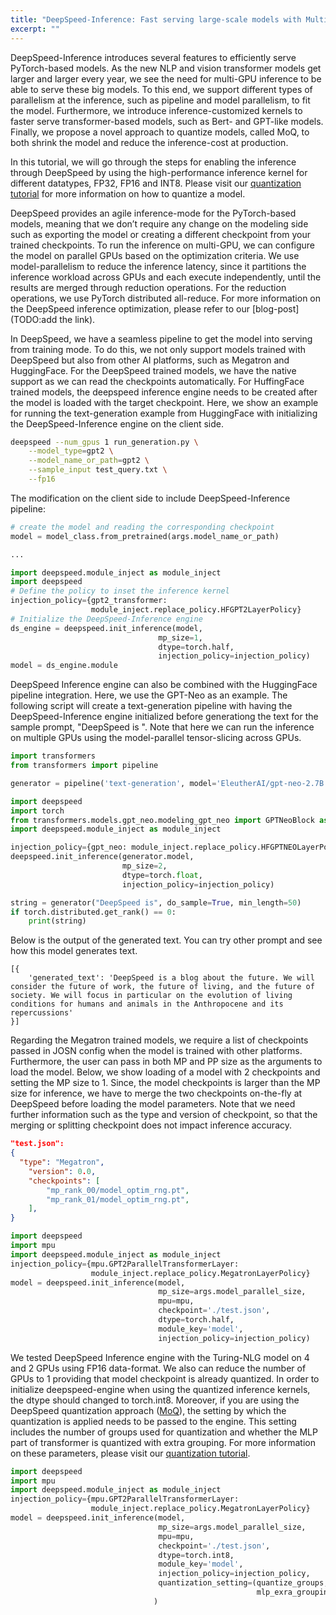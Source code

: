 ```yaml
---
title: "DeepSpeed-Inference: Fast serving large-scale models with Multi-GPU inference and quantization support"
excerpt: ""
---
```


DeepSpeed-Inference introduces several features to efficiently serve PyTorch-based models. As the new NLP and vision transformer models get larger and larger every year, we see the need for multi-GPU inference to be able to serve these big models. To this end, we support different types of parallelism at the inference, such as pipeline and model parallelism, to fit the model. Furthermore, we introduce inference-customized kernels to faster serve transformer-based models, such as Bert- and GPT-like models. Finally, we propose a novel approach to quantize models, called MoQ, to both shrink the model and reduce the inference-cost at production.

In this tutorial, we will go through the steps for enabling the inference through DeepSpeed by using the high-performance inference kernel for different datatypes, FP32, FP16 and INT8. Please visit our [quantization tutorial](https://www.deepspeed.ai/tutorials/MoQ-tutorial/) for more information on how to quantize a model.

DeepSpeed provides an agile inference-mode for the PyTorch-based models, meaning that we don’t require any change on the modeling side such as exporting the model or creating a different checkpoint from your trained checkpoints. To run the inference on multi-GPU, we can configure the model on parallel GPUs based on the optimization criteria. We use model-parallelism to reduce the inference latency, since it partitions the inference workload across GPUs and each execute independently, until the results are merged through reduction operations. For the reduction operations, we use PyTorch distributed all-reduce. For more information on the DeepSpeed inference optimization, please refer to our [blog-post](TODO:add the link).

In DeepSpeed, we have a seamless pipeline to get the model into serving from training mode. To do this, we not only support models trained with DeepSpeed but also from other AI platforms, such as Megatron and HuggingFace. For the DeepSpeed trained models, we have the native support as we can read the checkpoints automatically. For HuffingFace trained models, the deepspeed inference engine needs to be created after the model is loaded with the target checkpoint. Here, we show an example for running the text-generation example from HuggingFace with initializing the DeepSpeed-Inference engine on the client side.

```bash
deepspeed --num_gpus 1 run_generation.py \
    --model_type=gpt2 \
    --model_name_or_path=gpt2 \
    --sample_input test_query.txt \
    --fp16
```

The modification on the client side to include DeepSpeed-Inference pipeline:

```python
# create the model and reading the corresponding checkpoint
model = model_class.from_pretrained(args.model_name_or_path)

...

import deepspeed.module_inject as module_inject
import deepspeed
# Define the policy to inset the inference kernel
injection_policy={gpt2_transformer:
                  module_inject.replace_policy.HFGPT2LayerPolicy}
# Initialize the DeepSpeed-Inference engine
ds_engine = deepspeed.init_inference(model,
                                 mp_size=1,
                                 dtype=torch.half,
                                 injection_policy=injection_policy)
model = ds_engine.module
```

DeepSpeed Inference engine can also be combined with the HuggingFace pipeline integration. Here, we use the GPT-Neo as an example. The following script will create a text-generation pipeline with having the DeepSpeed-Inference engine initialized before generationg the text for the sample prompt, "DeepSpeed is ". Note that here we can run the inference on multiple GPUs using the model-parallel tensor-slicing across GPUs.

```python
import transformers
from transformers import pipeline

generator = pipeline('text-generation', model='EleutherAI/gpt-neo-2.7B')

import deepspeed
import torch
from transformers.models.gpt_neo.modeling_gpt_neo import GPTNeoBlock as gpt_neo
import deepspeed.module_inject as module_inject

injection_policy={gpt_neo: module_inject.replace_policy.HFGPTNEOLayerPolicy}
deepspeed.init_inference(generator.model,
                         mp_size=2,
                         dtype=torch.float,
                         injection_policy=injection_policy)

string = generator("DeepSpeed is", do_sample=True, min_length=50)
if torch.distributed.get_rank() == 0:
    print(string)

```

Below is the output of the generated text. You can try other prompt and see how this model generates text.

```log
[{
    'generated_text': 'DeepSpeed is a blog about the future. We will consider the future of work, the future of living, and the future of society. We will focus in particular on the evolution of living conditions for humans and animals in the Anthropocene and its repercussions'
}]
```

Regarding the Megatron trained models, we require a list of checkpoints passed in JOSN config when the model is trained with other platforms. Furthermore, the user can pass in both MP and PP size as the arguments to load the model. Below, we show loading of a model with 2 checkpoints and setting the MP size to 1. Since, the model checkpoints is larger than the MP size for inference, we have to merge the two checkpoints on-the-fly at DeepSpeed before loading the model parameters. Note that we need further information such as the type and version of checkpoint, so that the merging or splitting checkpoint does not impact inference accuracy.


```json
"test.json":
{
  "type": "Megatron",
    "version": 0.0,
    "checkpoints": [
        "mp_rank_00/model_optim_rng.pt",
        "mp_rank_01/model_optim_rng.pt",
    ],
}
```

```python
import deepspeed
import mpu
import deepspeed.module_inject as module_inject
injection_policy={mpu.GPT2ParallelTransformerLayer:
                  module_inject.replace_policy.MegatronLayerPolicy}
model = deepspeed.init_inference(model,
                                 mp_size=args.model_parallel_size,
                                 mpu=mpu,
                                 checkpoint='./test.json',
                                 dtype=torch.half,
                                 module_key='model',
                                 injection_policy=injection_policy)
```

We tested DeepSpeed Inference engine with the Turing-NLG model on 4 and 2 GPUs using FP16 data-format. We also can reduce the number of GPUs to 1 providing that model checkpoint is already quantized. In order to initialize deepspeed-engine when using the quantized inference kernels, the dtype should changed to torch.int8. Moreover, if you are using the DeepSpeed quantization approach ([MoQ](https://www.deepspeed.ai/posts/2021-05-05-MoQ/)), the setting by which the quantization is applied needs to be passed to the engine. This setting includes the number of groups used for quantization and whether the MLP part of transformer is quantized with extra grouping. For more information on these parameters, please visit our [quantization tutorial](https://www.deepspeed.ai/tutorials/MoQ-tutorial/).


```python
import deepspeed
import mpu
import deepspeed.module_inject as module_inject
injection_policy={mpu.GPT2ParallelTransformerLayer:
                  module_inject.replace_policy.MegatronLayerPolicy}
model = deepspeed.init_inference(model,
                                 mp_size=args.model_parallel_size,
                                 mpu=mpu,
                                 checkpoint='./test.json',
                                 dtype=torch.int8,
                                 module_key='model',
                                 injection_policy=injection_policy,
                                 quantization_setting=(quantize_groups,
                                                       mlp_exra_grouping)
                                )
```
